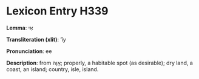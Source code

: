 # Lexicon Entry H339

**Lemma**: אִי

**Transliteration (xlit)**: ʼîy

**Pronunciation**: ee

**Description**:
from אָוָה; properly, a habitable spot (as desirable); dry land, a coast, an island; country, isle, island.
